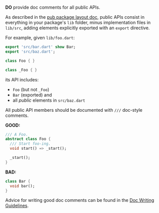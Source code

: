 
**DO** provide doc comments for all public APIs.

As described in the [pub package layout doc](https://dart.dev/tools/pub/package-layout#implementation-files),
public APIs consist in everything in your package's `lib` folder, minus
implementation files in `lib/src`, adding elements explicitly exported with an
`export` directive.

For example, given `lib/foo.dart`:
```dart
export 'src/bar.dart' show Bar;
export 'src/baz.dart';

class Foo { }

class _Foo { }
```
its API includes:

* `Foo` (but not `_Foo`)
* `Bar` (exported) and
* all *public* elements in `src/baz.dart`

All public API members should be documented with `///` doc-style comments.

**GOOD:**
```dart
/// A Foo.
abstract class Foo {
  /// Start foo-ing.
  void start() => _start();

  _start();
}
```

**BAD:**
```dart
class Bar {
  void bar();
}
```

Advice for writing good doc comments can be found in the
[Doc Writing Guidelines](https://dart.dev/guides/language/effective-dart/documentation).

